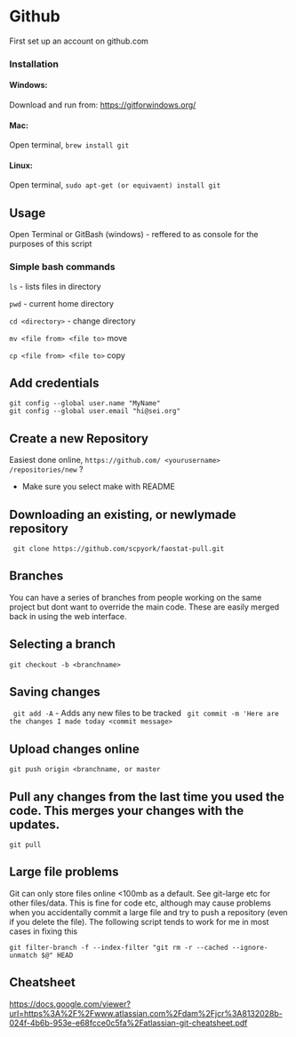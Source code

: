 # Github

First set up an account on github.com


### Installation
#### Windows:
  Download and run from: https://gitforwindows.org/
#### Mac:
  Open terminal, `brew install git`
#### Linux:
  Open terminal, `sudo apt-get (or equivaent) install git`



## Usage
Open Terminal or GitBash (windows)  - reffered to as console for the purposes of this script

### Simple bash commands
`ls` - lists files in directory 

`pwd` - current home directory

 `cd <directory>` - change directory
 
 `mv <file from> <file to>` move
 
 `cp <file from> <file to>` copy
 
 
 ## Add credentials 
  
```
git config --global user.name "MyName"
git config --global user.email "hi@sei.org"
```
 
 
 ## Create a new Repository
 Easiest done online, `https://github.com/ <yourusername> /repositories/new` ?
 - Make sure you select make with README
 
## Downloading an existing, or newlymade repository
` git clone https://github.com/scpyork/faostat-pull.git`

## Branches
You can have a series of branches from people working on the same project but dont want to override the main code. 
These are easily merged back in using the web interface. 

## Selecting a branch
`git checkout -b <branchname>`


## Saving changes
` git add -A` - Adds any new files to be tracked
` git commit -m 'Here are the changes I made today <commit message>`

## Upload changes online
`git push origin <branchname, or master`

## Pull any changes from the last time you used the code. This merges your changes with the updates. 
`git pull`




## Large file problems
Git can only store files online <100mb as a default. See git-large etc for other files/data. This is fine for code etc, although may cause problems when you accidentally commit a large file and try to push a repository (even if you delete the file). 
The following script tends to work for me in most cases in fixing this

`git filter-branch -f --index-filter "git rm -r --cached --ignore-unmatch $@" HEAD `


 
 
 
 
 
 ## Cheatsheet
 https://docs.google.com/viewer?url=https%3A%2F%2Fwww.atlassian.com%2Fdam%2Fjcr%3A8132028b-024f-4b6b-953e-e68fcce0c5fa%2Fatlassian-git-cheatsheet.pdf
